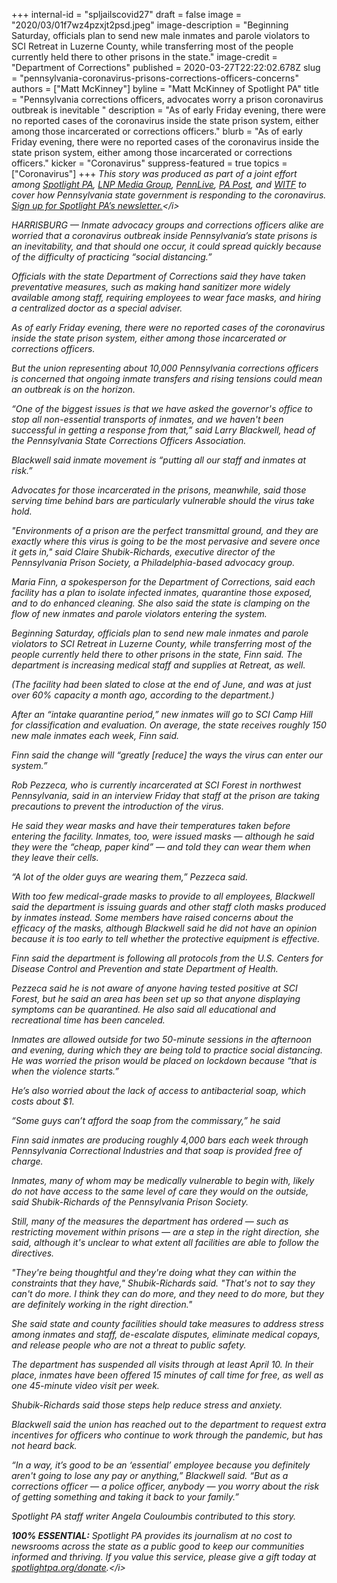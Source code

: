 +++
internal-id = "spljailscovid27"
draft = false
image = "2020/03/01f7wz4pzxjt2psd.jpeg"
image-description = "Beginning Saturday, officials plan to send new male inmates and parole violators to SCI Retreat in Luzerne County, while transferring most of the people currently held there to other prisons in the state."
image-credit = "Department of Corrections"
published = 2020-03-27T22:22:02.678Z
slug = "pennsylvania-coronavirus-prisons-corrections-officers-concerns"
authors = ["Matt McKinney"]
byline = "Matt McKinney of Spotlight PA"
title = "Pennsylvania corrections officers, advocates worry a prison coronavirus outbreak is inevitable "
description = "As of early Friday evening, there were no reported cases of the coronavirus inside the state prison system, either among those incarcerated or corrections officers."
blurb = "As of early Friday evening, there were no reported cases of the coronavirus inside the state prison system, either among those incarcerated or corrections officers."
kicker = "Coronavirus"
suppress-featured = true
topics = ["Coronavirus"]
+++
<i>This story was produced as part of a joint effort among [Spotlight PA](https://www.spotlightpa.org/ "https\://www.spotlightpa.org/"), [LNP Media Group](https://lancasteronline.com/ "https\://lancasteronline.com/"), [PennLive](https://www.pennlive.com/ "https\://www.pennlive.com/"), [PA Post](https://papost.org/ "https\://papost.org/"),  and [WITF](https://www.witf.org/ "https\://www.witf.org/") to cover how Pennsylvania state government is responding to the coronavirus. [Sign up for Spotlight PA’s newsletter.](https://www.spotlightpa.org/newsletters "https\://www.spotlightpa.org/newsletters")</i>

HARRISBURG — Inmate advocacy groups and corrections officers alike are worried that a coronavirus outbreak inside Pennsylvania’s state prisons is an inevitability, and that should one occur, it could spread quickly because of the difficulty of practicing “social distancing.”

Officials with the state Department of Corrections said they have taken preventative measures, such as making hand sanitizer more widely available among staff, requiring employees to wear face masks, and hiring a centralized doctor as a special adviser.

As of early Friday evening, there were no reported cases of the coronavirus inside the state prison system, either among those incarcerated or corrections officers.

But the union representing about 10,000 Pennsylvania corrections officers is concerned that ongoing inmate transfers and rising tensions could mean an outbreak is on the horizon.

“One of the biggest issues is that we have asked the governor's office to stop all non-essential transports of inmates, and we haven't been successful in getting a response from that,” said Larry Blackwell, head of the Pennsylvania State Corrections Officers Association.

Blackwell said inmate movement is “putting all our staff and inmates at risk.”

Advocates for those incarcerated in the prisons, meanwhile, said those serving time behind bars are particularly vulnerable should the virus take hold.

<script src="https://www.spotlightpa.org/embed.js" async></script><div data-spl-embed-version="1" data-spl-src="https://www.spotlightpa.org/embeds/donate/"></div>

"Environments of a prison are the perfect transmittal ground, and they are exactly where this virus is going to be the most pervasive and severe once it gets in," said Claire Shubik-Richards, executive director of the Pennsylvania Prison Society, a Philadelphia-based advocacy group.

Maria Finn, a spokesperson for the Department of Corrections, said each facility has a plan to isolate infected inmates, quarantine those exposed, and to do enhanced cleaning. She also said the state is clamping on the flow of new inmates and parole violators entering the system.

Beginning Saturday, officials plan to send new male inmates and parole violators to SCI Retreat in Luzerne County, while transferring most of the people currently held there to other prisons in the state, Finn said. The department is increasing medical staff and supplies at Retreat, as well.

(The facility had been slated to close at the end of June, and was at just over 60% capacity a month ago, according to the department.)

After an “intake quarantine period,” new inmates will go to SCI Camp Hill for classification and evaluation. On average, the state receives roughly 150 new male inmates each week, Finn said.

Finn said the change will “greatly \[reduce] the ways the virus can enter our system.”

Rob Pezzeca, who is currently incarcerated at SCI Forest in northwest Pennsylvania, said in an interview Friday that staff at the prison are taking precautions to prevent the introduction of the virus.

He said they wear masks and have their temperatures taken before entering the facility. Inmates, too, were issued masks — although he said they were the “cheap, paper kind” — and told they can wear them when they leave their cells.

“A lot of the older guys are wearing them,” Pezzeca said.

With too few medical-grade masks to provide to all employees, Blackwell said the department is issuing guards and other staff cloth masks produced by inmates instead. Some members have raised concerns about the efficacy of the masks, although Blackwell said he did not have an opinion because it is too early to tell whether the protective equipment is effective.

Finn said the department is following all protocols from the U.S. Centers for Disease Control and Prevention and state Department of Health.

Pezzeca said he is not aware of anyone having tested positive at SCI Forest, but he said an area has been set up so that anyone displaying symptoms can be quarantined. He also said all educational and recreational time has been canceled.

Inmates are allowed outside for two 50-minute sessions in the afternoon and evening, during which they are being told to practice social distancing. He was worried the prison would be placed on lockdown because “that is when the violence starts.”

He’s also worried about the lack of access to antibacterial soap, which costs about $1.

“Some guys can’t afford the soap from the commissary,” he said

<script src="https://www.spotlightpa.org/embed.js" async></script><div data-spl-embed-version="1" data-spl-src="https://www.spotlightpa.org/embeds/newsletter/"></div>

Finn said inmates are producing roughly 4,000 bars each week through Pennsylvania Correctional Industries and that soap is provided free of charge.

Inmates, many of whom may be medically vulnerable to begin with, likely do not have access to the same level of care they would on the outside, said Shubik-Richards of the Pennsylvania Prison Society.

Still, many of the measures the department has ordered — such as restricting movement within prisons — are a step in the right direction, she said, although it's unclear to what extent all facilities are able to follow the directives.

"They're being thoughtful and they're doing what they can within the constraints that they have," Shubik-Richards said. "That's not to say they can't do more. I think they can do more, and they need to do more, but they are definitely working in the right direction."

She said state and county facilities should take measures to address stress among inmates and staff, de-escalate disputes, eliminate medical copays, and release people who are not a threat to public safety.

The department has suspended all visits through at least April 10. In their place, inmates have been offered 15 minutes of call time for free, as well as one 45-minute video visit per week.

Shubik-Richards said those steps help reduce stress and anxiety.

Blackwell said the union has reached out to the department to request extra incentives for officers who continue to work through the pandemic, but has not heard back.

“In a way, it’s good to be an ‘essential’ employee because you definitely aren't going to lose any pay or anything,” Blackwell said. “But as a corrections officer — a police officer, anybody — you worry about the risk of getting something and taking it back to your family.”

<i>Spotlight PA staff writer Angela Couloumbis contributed to this story.

<b>100% ESSENTIAL:</b> Spotlight PA provides its journalism at no cost to newsrooms across the state as a public good to keep our communities informed and thriving. If you value this service, please give a gift today at [spotlightpa.org/donate](https://www.spotlightpa.org/donate "https\://www.spotlightpa.org/donate").</i>
